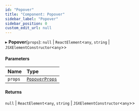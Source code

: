```yaml
---
id: "Popover"
title: "Component: Popover"
sidebar_label: "Popover"
sidebar_position: 0
custom_edit_url: null
---
```


▸ **Popover**(`props`): ``null`` \| `ReactElement`<`any`, `string` \| `JSXElementConstructor`<`any`\>\>

#### Parameters

| Name | Type |
| :------ | :------ |
| `props` | [`PopoverProps`](../interfaces/PopoverProps.md) |

#### Returns

``null`` \| `ReactElement`<`any`, `string` \| `JSXElementConstructor`<`any`\>\>
